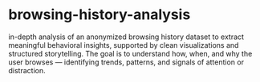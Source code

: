 # browsing-history-analysis
 in-depth analysis of an anonymized browsing history dataset to extract meaningful behavioral insights, supported by clean visualizations and structured storytelling. The goal is to understand how, when, and why the user browses — identifying trends, patterns, and signals of attention or distraction.
